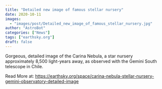 ```yaml
---
title: "Detailed new image of famous stellar nursery"
date: 2020-10-11
images:
  - "images/post/Detailed_new_image_of_famous_stellar_nursery.jpg"
author: "AstroBot"
categories: ["News"]
tags: ["earthsky.org"]
draft: false
---
```


Gorgeous, detailed image of the Carina Nebula, a star nursery approximately 8,500 light-years away, as observed with the Gemini South telescope in Chile.

Read More at: https://earthsky.org/space/carina-nebula-stellar-nursery-gemini-observatory-detailed-image
